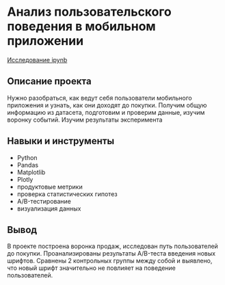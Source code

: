 # Анализ пользовательского поведения в мобильном приложении
[Исследование ipynb](https://github.com/Stinkovoy/Yandex_Practicum/blob/Practice/Анализ%20пользовательского%20поведения%20в%20приложении/Project_6.ipynb)
## Описание проекта
Нужно разобраться, как ведут себя пользователи мобильного приложения и узнать, как они доходят до покупки. Получим общую информацию из датасета, подготовим и проверим данные, изучим воронку событий. Изучим результаты эксперимента
## Навыки и инструменты
- Python
- Pandas
- Matplotlib
- Plotly
- продуктовые метрики
- проверка статистических гипотез
- A/B-тестирование
- визуализация данных
## Вывод
В проекте построена воронка продаж, исследован путь пользователей до покупки. Проанализированы результаты A/B-теста введения новых шрифтов. Сравнены 2 контрольных группы между собой и выявлено, что новый шрифт значительно не повлияет на поведение пользователей.

